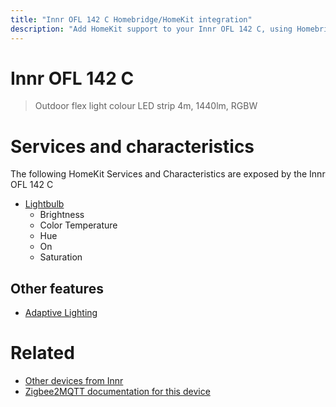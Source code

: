 ```yaml
---
title: "Innr OFL 142 C Homebridge/HomeKit integration"
description: "Add HomeKit support to your Innr OFL 142 C, using Homebridge, Zigbee2MQTT and homebridge-z2m."
---
```

<!---
This file has been GENERATED using src/docgen/docgen.ts
DO NOT EDIT THIS FILE MANUALLY!
-->
# Innr OFL 142 C
> Outdoor flex light colour LED strip 4m, 1440lm, RGBW


# Services and characteristics
The following HomeKit Services and Characteristics are exposed by
the Innr OFL 142 C

* [Lightbulb](../../light.md)
  * Brightness
  * Color Temperature
  * Hue
  * On
  * Saturation

## Other features
* [Adaptive Lighting](../../light.md)

# Related
* [Other devices from Innr](../index.md#innr)
* [Zigbee2MQTT documentation for this device](https://www.zigbee2mqtt.io/devices/OFL_142_C.html)